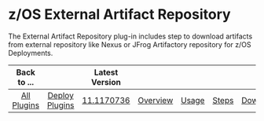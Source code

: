 # z/OS External Artifact Repository



The External Artifact Repository plug-in includes step to download artifacts from external repository like Nexus or JFrog Artifactory repository for z/OS Deployments.

|          Back to ...          |                                |                                                                   Latest Version                                                                   |||||
|:-----------------------------:|:------------------------------:|:--------------------------------------------------------------------------------------------------------------------------------------------------:| :---: | :---: | :---: | :---: |
| [All Plugins](../../index.md) | [Deploy Plugins](../README.md) | [11.1170736](https://raw.githubusercontent.com/UrbanCode/IBM-UCD-PLUGINS/main/files/zOS-external-artifact-download/ucd-ExtArtRepo-11.1170736.zip)  |[Overview](overview.md)|[Usage](usage.md)|[Steps](steps.md)|[Downloads](downloads.md)|
